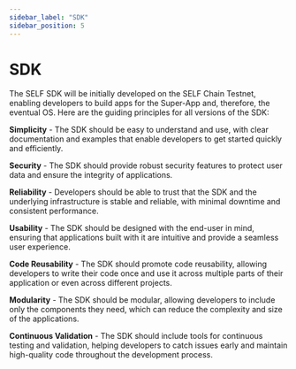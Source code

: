 ```yaml
---
sidebar_label: "SDK"
sidebar_position: 5
---
```


# SDK

The SELF SDK will be initially developed on the SELF Chain Testnet, enabling developers to build apps for the Super-App and, therefore, the eventual OS. Here are the guiding principles for all versions of the SDK:

**Simplicity** - The SDK should be easy to understand and use, with clear documentation and examples that enable developers to get started quickly and efficiently.

**Security** - The SDK should provide robust security features to protect user data and ensure the integrity of applications.

**Reliability** - Developers should be able to trust that the SDK and the underlying infrastructure is stable and reliable, with minimal downtime and consistent performance.

**Usability** - The SDK should be designed with the end-user in mind, ensuring that applications built with it are intuitive and provide a seamless user experience.

**Code Reusability** - The SDK should promote code reusability, allowing developers to write their code once and use it across multiple parts of their application or even across different projects.

**Modularity** - The SDK should be modular, allowing developers to include only the components they need, which can reduce the complexity and size of the applications.

**Continuous Validation** - The SDK should include tools for continuous testing and validation, helping developers to catch issues early and maintain high-quality code throughout the development process.